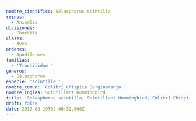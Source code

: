 ```yaml
---
nombre_cientifico: Selasphorus scintilla
reinos:
  - Animalia
divisiones:
  - Chordata
clases:
  - Aves
ordenes:
  - Apodiformes
familias:
  - 'Trochilidae '
generos:
  - Selasphorus
especie: 'scintilla '
nombre_comun: 'Colibrí Chispita Gorginaranja '
nombre_ingles: Scintillant Hummingbird
title: 'Selasphorus scintilla, Scintillant Hummingbird, Colibrí Chispita Gorginaranja '
draft: false
date: 2017-08-19T02:46:32.000Z
---
```


